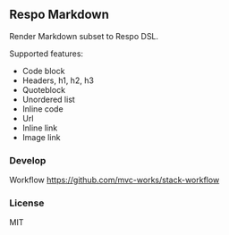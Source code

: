 
Respo Markdown
----

Render Markdown subset to Respo DSL.

Supported features:

* Code block
* Headers, h1, h2, h3
* Quoteblock
* Unordered list
* Inline code
* Url
* Inline link
* Image link

### Develop

Workflow https://github.com/mvc-works/stack-workflow

### License

MIT
